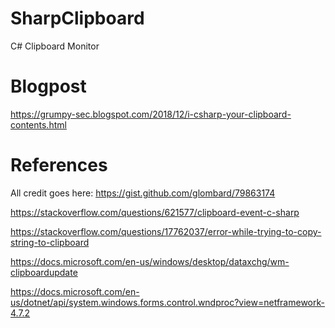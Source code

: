 # SharpClipboard
C# Clipboard Monitor

# Blogpost
https://grumpy-sec.blogspot.com/2018/12/i-csharp-your-clipboard-contents.html

# References
All credit goes here: https://gist.github.com/glombard/79863174

https://stackoverflow.com/questions/621577/clipboard-event-c-sharp

https://stackoverflow.com/questions/17762037/error-while-trying-to-copy-string-to-clipboard

https://docs.microsoft.com/en-us/windows/desktop/dataxchg/wm-clipboardupdate

https://docs.microsoft.com/en-us/dotnet/api/system.windows.forms.control.wndproc?view=netframework-4.7.2
